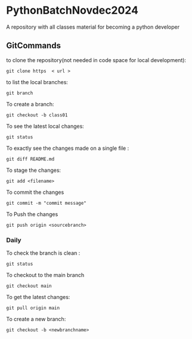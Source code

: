 # PythonBatchNovdec2024
A repository with all classes material for becoming a python developer

## GitCommands

to clone the repository(not needed in code space for local development):

    git clone https  < url >

to list the local branches:

    git branch

To create a branch:

    git checkout -b class01

To see the latest local changes:

    git status

To exactly see the changes made on a single file :

    git diff README.md

To stage the changes:

    git add <filename>

To commit the changes

    git commit -m "commit message"

To Push the changes

    git push origin <sourcebranch>

### Daily

To check the branch is clean :

    git status

To checkout to the main branch

    git checkout main

To get the latest changes:

    git pull origin main

To create a new branch:

    git checkout -b <newbranchname>





